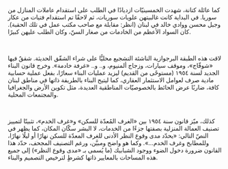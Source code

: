 كما عائلة كتانة، شهدت الخمسينيّات ازديادًا في الطلب على استقدام عاملات المنازل من سوريا. في البداية كانت غالبيتهن علويات سوريات، ثم لاحقًا تم استقدام فتيات من عكار وجبل محسن ووادي خالد في لبنان (انظر: مقابلة مع صاحب مكتب عمل في تلك الحقبة). كان السواد الأعظم من الخادمات من صغار السنّ، وكان الطلب عليهن كبيرًا.

<br>

لاقت هذه الطبقة البرجوازية الناشئة التشجيع محليًّا على شراء الشقّق الحديثة. شققٌ فيها «شوفّاج»، وموقف سيارات، وزجاج ألمنيوم، و.. و.. «غرفة خادمة». وخرج قانون البناء الجديد لسنة ١٩٥٤ (مستوحًى من القديم) ليزيد عمليات البناء سعارًا، بفعل عملية حسابية مادية صرف لعوامل الاستثمار العقاري، كما ليتيح البناء بالطريقة ذاتها في مناطق لبنان كافة، ضاربًا عرض الحائط بالخصوصيّات المناطقية العديدة، مثل تكوين الأرض والجغرافيا والمجتمعات المحلية.

<br>

كذلك، ميّز قانون سنة ١٩٥٤ بين «الغرف المُعدّة للسكن» و«غرف الخدم»، تثبيتًا لتمييز تصنيف العمالة المنزلية بصفتها جزءًا من الخدمات، لا البشر سكّان المكان، كما يظهر في النصّ التالي: «يحدّد مدى وقوع النظر الأدنى للغرف المعدّة للسكن نهارًا أو ليلًا نهارًا، وللمطابخ وغرف الخدم...». وكما هو واضح ومبيَّن، ورغم التصنيف المجحف، حدّد هذا القانون ضرورة دخول الضوء ووجود الشبابيك (ما يُسمى بـ «مدى وقوع النظر») إلى جميع هذه المساحات بالمعايير ذاتها كشرطٍ لترخيص التصميم والبناء.
